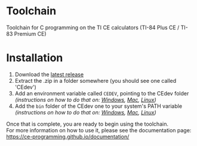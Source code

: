 # Toolchain
Toolchain for C programming on the TI CE calculators (TI-84 Plus CE / TI-83 Premium CE)

# Installation
1. Download the [latest release](https://github.com/CE-Programming/toolchain/releases/latest)
2. Extract the .zip in a folder somewhere (you should see one called 'CEdev')
3. Add an environment variable called `CEDEV`, pointing to the CEdev folder _(instructions on how to do that on: [Windows](http://www.computerhope.com/issues/ch000549.htm), [Mac](http://stackoverflow.com/a/7502061/378298), [Linux](http://unix.stackexchange.com/a/117470))_
3. Add the `bin` folder of the CEdev one to your system's PATH variable _(instructions on how to do that on: [Windows](http://www.computerhope.com/issues/ch000549.htm), [Mac](http://architectryan.com/2012/10/02/add-to-the-path-on-mac-os-x-mountain-lion/#.VqkncZMwiV5), [Linux](http://stackoverflow.com/a/14638025/378298))_

Once that is complete, you are ready to begin using the toolchain.  
For more information on how to use it, please see the documentation page: https://ce-programming.github.io/documentation/
